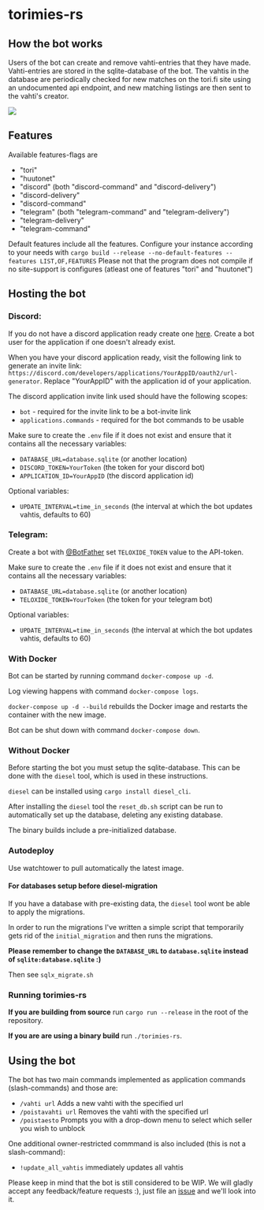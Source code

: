 # torimies-rs

## How the bot works

Users of the bot can create and remove vahti-entries that they have made. Vahti-entries are stored in the sqlite-database of the bot.
The vahtis in the database are periodically checked for new matches on the tori.fi site using an undocumented api endpoint, and new matching listings are then sent to the vahti's creator.

![](./media/demo.png)

## Features
Available features-flags are
* "tori"
* "huutonet"
* "discord" (both "discord-command" and "discord-delivery")
* "discord-delivery"
* "discord-command"
* "telegram" (both "telegram-command" and "telegram-delivery")
* "telegram-delivery"
* "telegram-command"

Default features include all the features.
Configure your instance according to your needs with `cargo build --release --no-default-features --features LIST,OF,FEATURES`
Please not that the program does not compile if no site-support is configures (atleast one of features "tori" and "huutonet")

## Hosting the bot
### Discord:
If you do not have a discord application ready create one [here](https://discord.com/developers/applications). Create a bot user for the application if one doesn't already exist.

When you have your discord application ready, visit the following link to generate an invite link: `https://discord.com/developers/applications/YourAppID/oauth2/url-generator`.
Replace "YourAppID" with the application id of your application.

The discord application invite link used should have the following scopes:
 - `bot` - required for the invite link to be a bot-invite link
 - `applications.commands` - required for the bot commands to be usable

Make sure to create the `.env` file if it does not exist and ensure that it contains all the necessary variables:
* `DATABASE_URL=database.sqlite` (or another location)
* `DISCORD_TOKEN=YourToken` (the token for your discord bot)
* `APPLICATION_ID=YourAppID` (the discord application id)

Optional variables:
* `UPDATE_INTERVAL=time_in_seconds` (the interval at which the bot updates vahtis, defaults to 60)

### Telegram:
Create a bot with [@BotFather](https://t.me/botfather)
set `TELOXIDE_TOKEN` value to the API-token.

Make sure to create the `.env` file if it does not exist and ensure that it contains all the necessary variables:
* `DATABASE_URL=database.sqlite` (or another location)
* `TELOXIDE_TOKEN=YourToken` (the token for your telegram bot)

Optional variables:
* `UPDATE_INTERVAL=time_in_seconds` (the interval at which the bot updates vahtis, defaults to 60)

### With Docker

Bot can be started by running command `docker-compose up -d`.

Log viewing happens with command `docker-compose logs`.

`docker-compose up -d --build` rebuilds the Docker image and restarts the container with the new image.

Bot can be shut down with command `docker-compose down`.

### Without Docker

Before starting the bot you must setup the sqlite-database. This can be done with the `diesel` tool, which is used in these instructions.

`diesel` can be installed using `cargo install diesel_cli`.

After installing the `diesel` tool the `reset_db.sh` script can be run
to automatically set up the database, deleting any existing database.

The binary builds include a pre-initialized database.

### Autodeploy

Use watchtower to pull automatically the latest image.

#### For databases setup before diesel-migration

If you have a database with pre-existing data, the `diesel` tool wont be able to apply the migrations.

In order to run the migrations I've written a simple script that temporarily gets rid of the `initial_migration`
and then runs the migrations.

**Please remember to change the `DATABASE_URL` to `database.sqlite` instead of `sqlite:database.sqlite` :)**

Then see `sqlx_migrate.sh`

### Running torimies-rs

**If you are building from source** run `cargo run --release` in the root of the repository.

**If you are are using a binary build** run `./torimies-rs`.

## Using the bot

The bot has two main commands implemented as application commands (slash-commands)
and those are:
* `/vahti url` Adds a new vahti with the specified url
* `/poistavahti url` Removes the vahti with the specified url
* `/poistaesto` Prompts you with a drop-down menu to select which seller you wish to unblock


One additional owner-restricted commmand is also included (this is not a slash-command):
* `!update_all_vahtis` immediately updates all vahtis


Please keep in mind that the bot is still considered to be WIP.
We will gladly accept any feedback/feature requests :), just file an [issue](https://github.com/Testausserveri/torimies-rs/issues) and we'll look into it.
